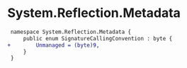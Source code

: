 # System.Reflection.Metadata

``` diff
 namespace System.Reflection.Metadata {
     public enum SignatureCallingConvention : byte {
+        Unmanaged = (byte)9,
     }
 }
```

